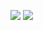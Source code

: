 ![](https://gifdb.com/images/high/aizen-flashing-power-xu0hcpcaz9nq3m3w.webp)
![](https://gifdb.com/images/high/aizen-explosion-background-eq7xl20n2e1cw9fj.webp)
